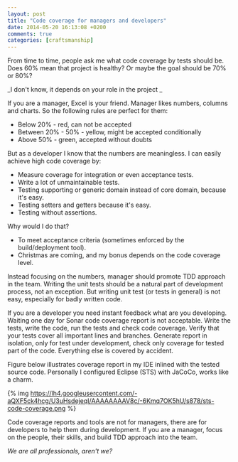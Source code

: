 ```yaml
---
layout: post
title: "Code coverage for managers and developers"
date: 2014-05-20 16:13:08 +0200
comments: true
categories: [craftsmanship]
---
```


From time to time, people ask me what code coverage by tests should be. Does 60% mean that project is healthy? Or maybe the goal should be 70% or 80%?

_I don't know, it depends on your role in the project _

If you are a manager, Excel is your friend. Manager likes numbers, columns and charts. So the following rules are perfect for them:

* Below 20% - red, can not be accepted
* Between 20% - 50% - yellow, might be accepted conditionally
* Above 50% - green, accepted without doubts

But as a developer I know that the numbers are meaningless. I can easily achieve high code coverage by:

* Measure coverage for integration or even acceptance tests.
* Write a lot of unmaintainable tests.
* Testing supporting or generic domain instead of core domain, because it's easy.
* Testing setters and getters because it's easy.
* Testing without assertions.

Why would I do that?

* To meet acceptance criteria (sometimes enforced by the build/deployment tool).
* Christmas are coming, and my bonus depends on the code coverage level.

Instead focusing on the numbers, manager should promote TDD approach in the team.
Writing the unit tests should be a natural part of development process, not an exception.
But writing unit test (or tests in general) is not easy, especially for badly written code.

If you are a developer you need instant feedback what are you developing.
Waiting one day for Sonar code coverage report is not acceptable.
Write the tests, write the code, run the tests and check code coverage.
Verify that your tests cover all important lines and branches.
Generate report in isolation, only for test under development, check only coverage for tested part of the code.
Everything else is covered by accident.

Figure below illustrates coverage report in my IDE inlined with the tested source code.
Personally I configured Eclipse (STS) with JaCoCo, works like a charm.

{% img https://lh4.googleusercontent.com/-aQXF5ck4hcg/U3uHsdejeqI/AAAAAAAAV8c/-6Kmq7OK5hU/s878/sts-code-coverage.png %}

Code coverage reports and tools are not for managers, there are for developers to help them during development.
If you are a manager, focus on the people, their skills, and build TDD approach into the team.

_We are all professionals, aren't we?_

